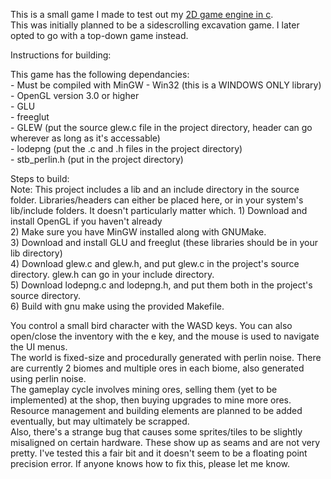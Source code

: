 This is a small game I made to test out my [2D game engine in c](https://github.com/ootisg/pure-c-game-engine).  
This was initially planned to be a sidescrolling excavation game. I later opted to go with a top-down game instead.  
  
Instructions for building: 
  
This game has the following dependancies:  
	- Must be compiled with MinGW
	- Win32 (this is a WINDOWS ONLY library)  
	- OpenGL version 3.0 or higher  
	- GLU  
	- freeglut  
	- GLEW (put the source glew.c file in the project directory, header can go wherever as long as it's accessable)  
	- lodepng (put the .c and .h files in the project directory)  
	- stb_perlin.h (put in the project directory)
  
Steps to build:  
	Note: This project includes a lib and an include directory in the source folder. Libraries/headers can either be placed here, or in your system's lib/include folders. It doesn't particularly matter which.
	1) Download and install OpenGL if you haven't already  
	2) Make sure you have MinGW installed along with GNUMake.  
	3) Download and install GLU and freeglut (these libraries should be in your lib directory)  
	4) Download glew.c and glew.h, and put glew.c in the project's source directory. glew.h can go in your include directory.  
	5) Download lodepng.c and lodepng.h, and put them both in the project's source directory.  
	6) Build with gnu make using the provided Makefile.  
  
You control a small bird character with the WASD keys. You can also open/close the inventory with the e key, and the mouse is used to navigate the UI menus.  
The world is fixed-size and procedurally generated with perlin noise. There are currently 2 biomes and multiple ores in each biome, also generated using perlin noise.  
The gameplay cycle involves mining ores, selling them (yet to be implemented) at the shop, then buying upgrades to mine more ores. Resource management and building elements are planned to be added eventually, but may ultimately be scrapped.  
Also, there's a strange bug that causes some sprites/tiles to be slightly misaligned on certain hardware. These show up as seams and are not very pretty. I've tested this a fair bit and it doesn't seem to be a floating point precision error. If anyone knows how to fix this, please let me know.  